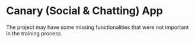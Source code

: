 # Canary (Social & Chatting) App

The project may have some missing functionalities that were not important in the training process.